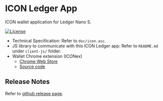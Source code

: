 # ICON Ledger App
ICON wallet application for Ledger Nano S.

[![License](https://img.shields.io/badge/License-Apache%202.0-blue.svg)](https://opensource.org/licenses/Apache-2.0)

* Technical Specification: Refer to `doc/icon.asc`.
* JS library to communicate with this ICON Ledger app: Refer to `README.md` under `client-js/` folder.
* Wallet Chrome extension (ICONex)
    * [Chrome Web Store](https://chrome.google.com/webstore/detail/iconex/flpiciilemghbmfalicajoolhkkenfel)
    * [Source code](https://github.com/icon-project/iconex_chrome_extension)

## Release Notes
Refer to [github release page](https://github.com/icon-project/ledger-app-icx/releases).